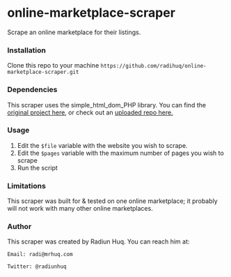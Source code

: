 # online-marketplace-scraper
Scrape an online marketplace for their listings.

### Installation
Clone this repo to your machine
`https://github.com/radihuq/online-marketplace-scraper.git`

### Dependencies
This scraper uses the simple_html_dom_PHP library. You can find the [original project here](https://simplehtmldom.sourceforge.io/), or check out an [uploaded repo here.](https://github.com/samacs/simple_html_dom) 

### Usage
1. Edit the `$file` variable with the website you wish to scrape.
2. Edit the `$pages` variable with the maximum number of pages you wish to scrape
3. Run the script

### Limitations
This scraper was built for & tested on one online marketplace; it probably will not work with many other online marketplaces.

### Author
This scraper was created by Radiun Huq. You can reach him at:

`Email: radi@mrhuq.com`

`Twitter: @radiunhuq`